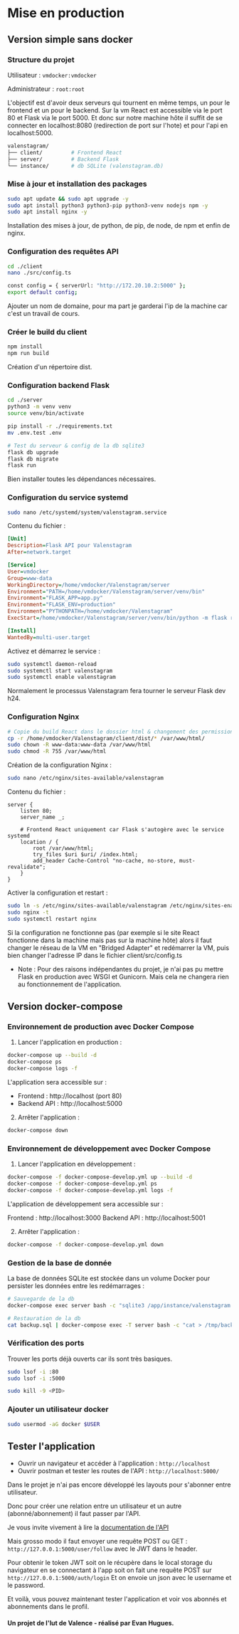 # Mise en production 

## Version simple sans docker

### Structure du projet

Utilisateur : `vmdocker:vmdocker`

Administrateur : `root:root`


L'objectif est d'avoir deux serveurs qui tournent en même temps, un pour le frontend et un pour le backend.
Sur la vm React est accessible via le port 80 et Flask via le port 5000.
Et donc sur notre machine hôte il suffit de se connecter en localhost:8080 (redirection de port sur l'hote) et pour l'api en localhost:5000.

```bash
valenstagram/
├── client/         # Frontend React
├── server/         # Backend Flask
└── instance/       # db SQLite (valenstagram.db)
```

### Mise à jour et installation des packages

```bash
sudo apt update && sudo apt upgrade -y
sudo apt install python3 python3-pip python3-venv nodejs npm -y
sudo apt install nginx -y
```

Installation des mises à jour, de python, de pip, de node, de npm et enfin de nginx.

### Configuration des requêtes API

```bash
cd ./client
nano ./src/config.ts

const config = { serverUrl: "http://172.20.10.2:5000" };
export default config;
```

Ajouter un nom de domaine, pour ma part je garderai l'ip de la machine car c'est un travail de cours.

### Créer le build du client

```bash
npm install
npm run build
```

Création d'un répertoire dist.

### Configuration backend Flask

```bash
cd ./server
python3 -m venv venv
source venv/bin/activate

pip install -r ./requirements.txt
mv .env.test .env 

# Test du serveur & config de la db sqlite3
flask db upgrade
flask db migrate
flask run
```

Bien installer toutes les dépendances nécessaires.

### Configuration du service systemd

```bash
sudo nano /etc/systemd/system/valenstagram.service
```

Contenu du fichier :

```ini
[Unit]
Description=Flask API pour Valenstagram
After=network.target

[Service]
User=vmdocker
Group=www-data
WorkingDirectory=/home/vmdocker/Valenstagram/server
Environment="PATH=/home/vmdocker/Valenstagram/server/venv/bin"
Environment="FLASK_APP=app.py"
Environment="FLASK_ENV=production"
Environment="PYTHONPATH=/home/vmdocker/Valenstagram"
ExecStart=/home/vmdocker/Valenstagram/server/venv/bin/python -m flask run --host=0.0.0.0 --port=5000

[Install]
WantedBy=multi-user.target
```

Activez et démarrez le service :

```bash
sudo systemctl daemon-reload
sudo systemctl start valenstagram
sudo systemctl enable valenstagram
```

Normalement le processus Valenstagram fera tourner le serveur Flask dev h24.

### Configuration Nginx

```bash
# Copie du build React dans le dossier html & changement des permissions
cp -r /home/vmdocker/Valenstagram/client/dist/* /var/www/html/ 
sudo chown -R www-data:www-data /var/www/html
sudo chmod -R 755 /var/www/html
```

Création de la configuration Nginx :

```bash
sudo nano /etc/nginx/sites-available/valenstagram
```

Contenu du fichier :

```nginx
server {
    listen 80;
    server_name _;

    # Frontend React uniquement car Flask s'autogère avec le service systemd
    location / {
        root /var/www/html;
        try_files $uri $uri/ /index.html;
        add_header Cache-Control "no-cache, no-store, must-revalidate";
    }
}
```

Activer la configuration et restart :

```bash
sudo ln -s /etc/nginx/sites-available/valenstagram /etc/nginx/sites-enabled
sudo nginx -t  
sudo systemctl restart nginx
```

Si la configuration ne fonctionne pas (par exemple si le site React fonctionne dans la machine mais pas sur la machine hôte) alors il faut changer le réseau de la VM en "Bridged Adapter" et redémarrer la VM, puis bien changer l'adresse IP dans le fichier client/src/config.ts

- Note : Pour des raisons indépendantes du projet, je n'ai pas pu mettre Flask en production avec WSGI et Gunicorn. Mais cela ne changera rien au fonctionnement de l'application. 

## Version docker-compose


### Environnement de production avec Docker Compose

1. Lancer l'application en production :

```bash
docker-compose up --build -d
docker-compose ps
docker-compose logs -f
```

L'application sera accessible sur :

- Frontend : http://localhost (port 80)
- Backend API : http://localhost:5000

2. Arrêter l'application :

```bash
docker-compose down
```

### Environnement de développement avec Docker Compose

1. Lancer l'application en développement :

```bash
docker-compose -f docker-compose-develop.yml up --build -d
docker-compose -f docker-compose-develop.yml ps
docker-compose -f docker-compose-develop.yml logs -f
```

L'application de développement sera accessible sur :

Frontend : http://localhost:3000
Backend API : http://localhost:5001

2. Arrêter l'application : 

```bash
docker-compose -f docker-compose-develop.yml down
```

### Gestion de la base de donnée

La base de données SQLite est stockée dans un volume Docker pour persister les données entre les redémarrages :

```bash
# Sauvegarde de la db
docker-compose exec server bash -c "sqlite3 /app/instance/valenstagram.db .dump" > backup.sql

# Restauration de la db
cat backup.sql | docker-compose exec -T server bash -c "cat > /tmp/backup.sql && sqlite3 /app/instance/valenstagram.db < /tmp/backup.sql"
```

### Vérification des ports 

Trouver les ports déjà ouverts car ils sont très basiques.

```bash
sudo lsof -i :80
sudo lsof -i :5000

sudo kill -9 <PID>
```

### Ajouter un utilisateur docker 

```bash	
sudo usermod -aG docker $USER
```

## Tester l'application

- Ouvrir un navigateur et accéder à l'application : `http://localhost`
- Ouvrir postman et tester les routes de l'API : `http://localhost:5000/`

Dans le projet je n'ai pas encore développé les layouts pour s'abonner entre utilisateur.

Donc pour créer une relation entre un utilisateur et un autre (abonné/abonnement) il faut passer par l'API.

Je vous invite vivement à lire la [documentation de l'API](https://github.com/joedebiden/Valenstagram/blob/master/server/routes/README.md)

Mais grosso modo il faut envoyer une requête POST ou GET : `http://127.0.0.1:5000/user/follow` avec le JWT dans le header. 

Pour obtenir le token JWT soit on le récupère dans le local storage du navigateur en se connectant à l'app soit on fait une requête POST sur `http://127.0.0.1:5000/auth/login`
Et on envoie un json avec le username et le password.

Et voilà, vous pouvez maintenant tester l'application et voir vos abonnés et abonnements dans le profil.

#### Un projet de l'Iut de Valence - réalisé par Evan Hugues.
